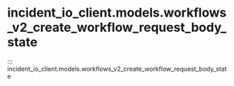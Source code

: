 # incident_io_client.models.workflows_v2_create_workflow_request_body_state

::: incident_io_client.models.workflows_v2_create_workflow_request_body_state
